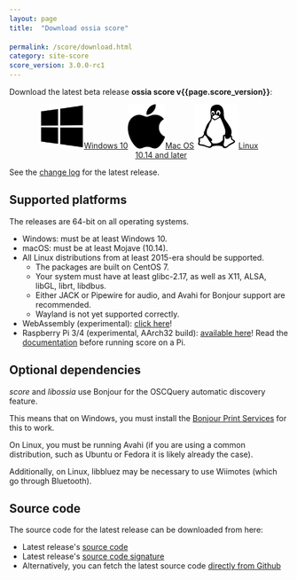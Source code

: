 ```yaml
---
layout: page
title:  "Download ossia score"

permalink: /score/download.html
category: site-score
score_version: 3.0.0-rc1
---
```


Download the latest beta release __ossia score v{{page.score_version}}__:
<p style="display: flex; justify-content: center;align-content:space-evenly;" align="center">
<a href="https://github.com/ossia/score/releases/download/v{{page.score_version}}/ossia.score-{{page.score_version}}-win64.exe" target="_blank" class="page-button download-page"><img src="../assets/windows_logo_2012-Black.svg" height="80px"/>Windows 10</a>
<a href="https://github.com/ossia/score/releases/download/v{{page.score_version}}/ossia.score-{{page.score_version}}-macOS.dmg"  target="_blank" class="page-button download-page" ><img src="../assets/apple_logo_black.svg" height="80px"/>Mac OS<br/>10.14 and later</a>
<a href="https://github.com/ossia/score/releases/download/v{{page.score_version}}/ossia.score-{{page.score_version}}-linux-amd64.AppImage" target="_blank" class="page-button download-page"><img src="../assets/Linux_Platform.svg" height="80px"/>Linux</a>
</p>
See the <a href="https://github.com/ossia/score/releases/latest" target="_blank">change log</a> for the latest release.

## Supported platforms

The releases are 64-bit on all operating systems.

* Windows: must be at least Windows 10.
* macOS: must be at least Mojave (10.14).
* All Linux distributions from at least 2015-era should be supported.
  * The packages are built on CentOS 7.
  * Your system must have at least glibc-2.17, as well as X11, ALSA, libGL, librt, libdbus.
  * Either JACK or Pipewire for audio, and Avahi for Bonjour support are recommended.
  * Wayland is not yet supported correctly.
* WebAssembly (experimental): [click here](https://ossia.io/score-web)!
* Raspberry Pi 3/4 (experimental, AArch32 build): [available here](https://github.com/ossia/score/actions/runs/1133591091)! Read the [documentation](https://ossia.io/score-docs/in-depth/embedded.html) before running score on a Pi.

## Optional dependencies

*score* and *libossia* use Bonjour for the OSCQuery automatic discovery feature.

This means that on Windows, you must install the [Bonjour Print Services](https://support.apple.com/kb/dl999?locale=en_US)
for this to work.

On Linux, you must be running Avahi (if you are using a common distribution, such as Ubuntu or Fedora it is likely already the case).

Additionally, on Linux, libbluez may be necessary to use Wiimotes (which go through Bluetooth).

## Source code

The source code for the latest release can be downloaded from here:
* Latest release's <a href="https://github.com/ossia/score/releases/download/v{{page.score_version}}/ossia.score-{{page.score_version}}-src.tar.xz">source code</a>
* Latest release's <a href="https://github.com/ossia/score/releases/download/v{{page.score_version}}/ossia.score-{{page.score_version}}-src.tar.xz.asc">source code signature</a>
* Alternatively, you can fetch the latest source code <a href="https://github.com/ossia/score">directly from Github</a>
